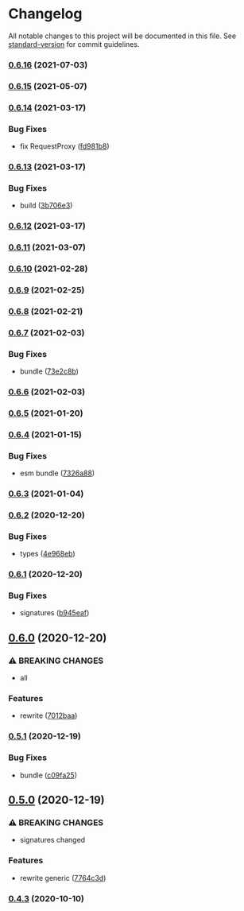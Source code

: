 # Changelog

All notable changes to this project will be documented in this file. See [standard-version](https://github.com/conventional-changelog/standard-version) for commit guidelines.

### [0.6.16](https://github.com/BlackGlory/json-rpc-proxy/compare/v0.6.15...v0.6.16) (2021-07-03)

### [0.6.15](https://github.com/BlackGlory/json-rpc-proxy/compare/v0.6.14...v0.6.15) (2021-05-07)

### [0.6.14](https://github.com/BlackGlory/json-rpc-proxy/compare/v0.6.13...v0.6.14) (2021-03-17)


### Bug Fixes

* fix RequestProxy ([fd981b8](https://github.com/BlackGlory/json-rpc-proxy/commit/fd981b88908fcc1d5f11cf0e40cd8c4354bfb57e))

### [0.6.13](https://github.com/BlackGlory/json-rpc-proxy/compare/v0.6.12...v0.6.13) (2021-03-17)


### Bug Fixes

* build ([3b706e3](https://github.com/BlackGlory/json-rpc-proxy/commit/3b706e3b28b8ca5405770a17763079e317335899))

### [0.6.12](https://github.com/BlackGlory/json-rpc-proxy/compare/v0.6.11...v0.6.12) (2021-03-17)

### [0.6.11](https://github.com/BlackGlory/json-rpc-proxy/compare/v0.6.10...v0.6.11) (2021-03-07)

### [0.6.10](https://github.com/BlackGlory/json-rpc-proxy/compare/v0.6.9...v0.6.10) (2021-02-28)

### [0.6.9](https://github.com/BlackGlory/json-rpc-proxy/compare/v0.6.8...v0.6.9) (2021-02-25)

### [0.6.8](https://github.com/BlackGlory/json-rpc-proxy/compare/v0.6.7...v0.6.8) (2021-02-21)

### [0.6.7](https://github.com/BlackGlory/json-rpc-proxy/compare/v0.6.6...v0.6.7) (2021-02-03)


### Bug Fixes

* bundle ([73e2c8b](https://github.com/BlackGlory/json-rpc-proxy/commit/73e2c8b8498c8484639132f838506277f840120f))

### [0.6.6](https://github.com/BlackGlory/json-rpc-proxy/compare/v0.6.5...v0.6.6) (2021-02-03)

### [0.6.5](https://github.com/BlackGlory/json-rpc-proxy/compare/v0.6.4...v0.6.5) (2021-01-20)

### [0.6.4](https://github.com/BlackGlory/json-rpc-proxy/compare/v0.6.3...v0.6.4) (2021-01-15)


### Bug Fixes

* esm bundle ([7326a88](https://github.com/BlackGlory/json-rpc-proxy/commit/7326a88531fde8eadef820d96060144489c17f64))

### [0.6.3](https://github.com/BlackGlory/json-rpc-proxy/compare/v0.6.2...v0.6.3) (2021-01-04)

### [0.6.2](https://github.com/BlackGlory/json-rpc-proxy/compare/v0.6.1...v0.6.2) (2020-12-20)


### Bug Fixes

* types ([4e968eb](https://github.com/BlackGlory/json-rpc-proxy/commit/4e968eb9ca7a7fe79ab147b9ab9f89272223c771))

### [0.6.1](https://github.com/BlackGlory/json-rpc-proxy/compare/v0.6.0...v0.6.1) (2020-12-20)


### Bug Fixes

* signatures ([b945eaf](https://github.com/BlackGlory/json-rpc-proxy/commit/b945eaf432c463030a6f057edba3c7d191fa5417))

## [0.6.0](https://github.com/BlackGlory/json-rpc-proxy/compare/v0.5.1...v0.6.0) (2020-12-20)


### ⚠ BREAKING CHANGES

* all

### Features

* rewrite ([7012baa](https://github.com/BlackGlory/json-rpc-proxy/commit/7012baa3d6599f36a06daff3e60a74a967964a73))

### [0.5.1](https://github.com/BlackGlory/json-rpc-proxy/compare/v0.5.0...v0.5.1) (2020-12-19)


### Bug Fixes

* bundle ([c09fa25](https://github.com/BlackGlory/json-rpc-proxy/commit/c09fa256ed73f8af8396cfeda08dabe24dcc1df5))

## [0.5.0](https://github.com/BlackGlory/json-rpc-proxy/compare/v0.4.3...v0.5.0) (2020-12-19)


### ⚠ BREAKING CHANGES

* signatures changed

### Features

* rewrite generic ([7764c3d](https://github.com/BlackGlory/json-rpc-proxy/commit/7764c3d98b20cdc9174ca0795172fa64b1f3db0d))

### [0.4.3](https://github.com/BlackGlory/json-rpc-proxy/compare/v0.4.2...v0.4.3) (2020-10-10)

